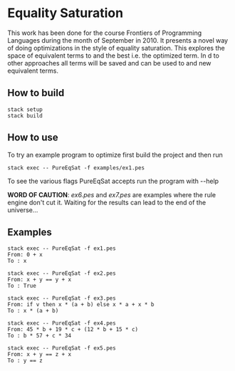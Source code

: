 # Equality Saturation

This work has been done for the course Frontiers of Programming
Languages during the month of September in 2010. It presents a novel way
of doing optimizations in the style of equality saturation. This explores
the space of equivalent terms to and the best i.e. the optimized term. In
d to other approaches all terms will be saved and can be used to and new equivalent terms.

## How to build

```
stack setup
stack build
```

## How to use

To try an example program to optimize first build the project and then run
```
stack exec -- PureEqSat -f examples/ex1.pes
```

To see the various flags PureEqSat accepts run the program with --help

**WORD OF CAUTION**: _ex6.pes_ and _ex7.pes_ are examples where the rule engine don't cut it.
Waiting for the results can lead to the end of the universe...

## Examples

```
stack exec -- PureEqSat -f ex1.pes
From: 0 + x
To : x

stack exec -- PureEqSat -f ex2.pes
From: x + y == y + x
To : True

stack exec -- PureEqSat -f ex3.pes
From: if v then x * (a + b) else x * a + x * b
To : x * (a + b)

stack exec -- PureEqSat -f ex4.pes
From: 45 * b + 19 * c + (12 * b + 15 * c)
To : b * 57 + c * 34

stack exec -- PureEqSat -f ex5.pes
From: x + y == z + x
To : y == z
```
